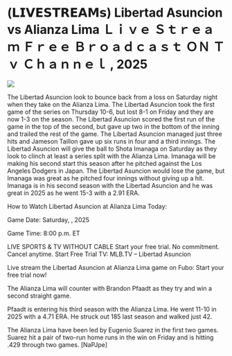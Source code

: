 # (𝗟𝗜𝗩𝗘𝗦𝗧𝗥𝗘𝗔𝗠𝘀) Libertad Asuncion vs Alianza Lima Ｌｉｖｅ Ｓｔｒｅａｍ Ｆｒｅｅ Ｂｒｏａｄｃａｓｔ ＯＮ Ｔｖ Ｃｈａｎｎｅｌ , 2025  
  
  
[![](https://i.imgur.com/qSNzIqt.png)](https://movie.rssnews.media/ODcDBJS.php)  
  
The Libertad Asuncion look to bounce back from a loss on Saturday night when they take on the Alianza Lima. The Libertad Asuncion took the first game of the series on Thursday 10-6, but lost 8-1 on Friday and they are now 1-3 on the season. The Libertad Asuncion scored the first run of the game in the top of the second, but gave up two in the bottom of the inning and trailed the rest of the game. The Libertad Asuncion managed just three hits and Jameson Taillon gave up six runs in four and a third innings. The Libertad Asuncion will give the ball to Shota Imanaga on Saturday as they look to clinch at least a series split with the Alianza Lima. Imanaga will be making his second start this season after he pitched against the Los Angeles Dodgers in Japan. The Libertad Asuncion would lose the game, but Imanaga was great as he pitched four innings without giving up a hit. Imanaga is in his second season with the Libertad Asuncion and he was great in 2025 as he went 15-3 with a 2.91 ERA.

How to Watch Libertad Asuncion at Alianza Lima Today:

Game Date: Saturday, , 2025

Game Time: 8:00 p.m. ET

LIVE SPORTS & TV WITHOUT CABLE
Start your free trial. No commitment. Cancel anytime.
Start Free Trial
TV: MLB.TV – Libertad Asuncion

Live stream the Libertad Asuncion at Alianza Lima game on Fubo: Start your free trial now!

The Alianza Lima will counter with Brandon Pfaadt as they try and win a second straight game.

Pfaadt is entering his third season with the Alianza Lima. He went 11-10 in 2025 with a 4.71 ERA. He struck out 185 last season and walked just 42.

The Alianza Lima have been led by Eugenio Suarez in the first two games. Suarez hit a pair of two-run home runs in the win on Friday and is hitting .429 through two games. [NaPJpe]